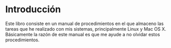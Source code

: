 # Introducción

Este libro consiste en un manual de procedimientos en el que almaceno las tareas que he realizado con mis
sistemas, principalmente Linux y Mac OS X. Básicamente la razón de este manual es que me ayude a no olvidar
estos procedimientos.
